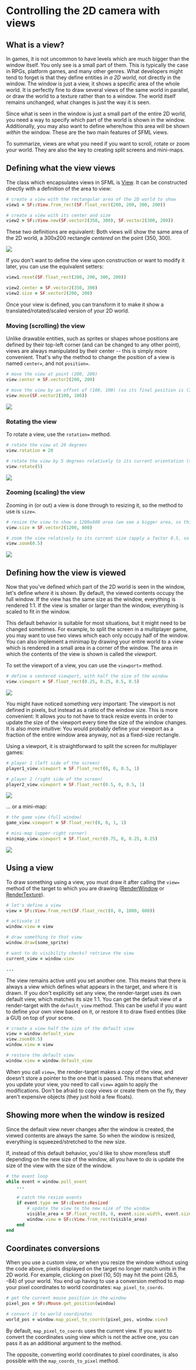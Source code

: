 # Controlling the 2D camera with views

## What is a view?

In games, it is not uncommon to have levels which are much bigger than the window itself. You only see is a small part of them. This is typically the case in RPGs, platform games, and many other genres. What developers might tend to forget is that they define entities *in a 2D world*, not directly in the window. The window is just a view, it shows a specific area of the whole world. It is perfectly fine to draw several views of the same world in parallel, or draw the world to a texture rather than to a window. The world itself remains unchanged, what changes is just the way it is seen.

Since what is seen in the window is just a small part of the entire 2D world, you need a way to specify which part of the world is shown in the window. Additionally, you may also want to define where/how this area will be shown *within* the window. These are the two main features of SFML views.

To summarize, views are what you need if you want to scroll, rotate or zoom your world. They are also the key to creating split screens and mini-maps.

## Defining what the view views

The class which encapsulates views in SFML is [View]({{book.api}}/View.html). It can be constructed directly with a definition of the area to view:

```ruby
# create a view with the rectangular area of the 2D world to show
view1 = SF::View.from_rect(SF.float_rect(200, 200, 300, 200))

# create a view with its center and size
view2 = SF::View.new(SF.vector2(350, 300), SF.vector2(300, 200))
```

These two definitions are equivalent: Both views will show the same area of the 2D world, a 300x200 rectangle *centered* on the point (350, 300).

![](images/graphics-view-initial.png)

If you don't want to define the view upon construction or want to modify it later, you can use the equivalent setters:

```ruby
view1.reset(SF.float_rect(200, 200, 300, 200))

view2.center = SF.vector2(350, 300)
view2.size = SF.vector2(200, 200)
```

Once your view is defined, you can transform it to make it show a translated/rotated/scaled version of your 2D world.

### Moving (scrolling) the view

Unlike drawable entities, such as sprites or shapes whose positions are defined by their top-left corner (and can be changed to any other point), views are always manipulated by their center -- this is simply more convenient. That's why the method to change the position of a view is named `center=`, and not `position=`.

```ruby
# move the view at point (200, 200)
view.center = SF.vector2(200, 200)

# move the view by an offset of (100, 100) (so its final position is (300, 300))
view.move(SF.vector2(100, 100))
```

![](images/graphics-view-translated.png)

### Rotating the view

To rotate a view, use the `rotation=` method.

```ruby
# rotate the view at 20 degrees
view.rotation = 20

# rotate the view by 5 degrees relatively to its current orientation (so its final orientation is 25 degrees)
view.rotate(5)
```

![](images/graphics-view-rotated.png)

### Zooming (scaling) the view

Zooming in (or out) a view is done through to resizing it, so the method to use is `size=`.

```ruby
# resize the view to show a 1200x800 area (we see a bigger area, so this is a zoom out)
view.size = SF.vector2(1200, 800)

# zoom the view relatively to its current size (apply a factor 0.5, so its final size is 600x400)
view.zoom(0.5)
```

![](images/graphics-view-scaled.png)

## Defining how the view is viewed

Now that you've defined which part of the 2D world is seen in the window, let's define *where* it is shown. By default, the viewed contents occupy the full window. If the view has the same size as the window, everything is rendered 1:1. If the view is smaller or larger than the window, everything is scaled to fit in the window.

This default behavior is suitable for most situations, but it might need to be changed sometimes. For example, to split the screen in a multiplayer game, you may want to use two views which each only occupy half of the window. You can also implement a minimap by drawing your entire world to a view which is rendered in a small area in a corner of the window. The area in which the contents of the view is shown is called the *viewport*.

To set the viewport of a view, you can use the `viewport=` method.

```ruby
# define a centered viewport, with half the size of the window
view.viewport = SF.float_rect(0.25, 0.25, 0.5, 0.5)
```

![](images/graphics-view-viewport.png)

You might have noticed something very important: The viewport is not defined in pixels, but instead as a ratio of the window size. This is more convenient: It allows you to not have to track resize events in order to update the size of the viewport every time the size of the window changes. It is also more intuitive: You would probably define your viewport as a fraction of the entire window area anyway, not as a fixed-size rectangle.

Using a viewport, it is straightforward to split the screen for multiplayer games:

```ruby
# player 1 (left side of the screen)
player1_view.viewport = SF.float_rect(0, 0, 0.5, 1)

# player 2 (right side of the screen)
player2_view.viewport = SF.float_rect(0.5, 0, 0.5, 1)
```

![](images/graphics-view-split-screen.png)

... or a mini-map:

```ruby
# the game view (full window)
game_view.viewport = SF.float_rect(0, 0, 1, 1)

# mini-map (upper-right corner)
minimap_view.viewport = SF.float_rect(0.75, 0, 0.25, 0.25)
```

![](images/graphics-view-minimap.png)

## Using a view

To draw something using a view, you must draw it after calling the `view=` method of the target to which you are drawing ([RenderWindow]({{book.api}}/RenderWindow.html) or [RenderTexture]({{book.api}}/RenderTexture.html)).

```ruby
# let's define a view
view = SF::View.from_rect(SF.float_rect(0, 0, 1000, 600))

# activate it
window.view = view

# draw something to that view
window.draw(some_sprite)

# want to do visibility checks? retrieve the view
current_view = window.view

...
```

The view remains active until you set another one. This means that there is always a view which defines what appears in the target, and where it is drawn. If you don't explicitly set any view, the render-target uses its own default view, which matches its size 1:1. You can get the default view of a render-target with the `default_view` method. This can be useful if you want to define your own view based on it, or restore it to draw fixed entities (like a GUI) on top of your scene.

```ruby
# create a view half the size of the default view
view = window.default_view
view.zoom(0.5)
window.view = view

# restore the default view
window.view = window.default_view
```

When you call `view=`, the render-target makes a *copy* of the view, and doesn't store a pointer to the one that is passed. This means that whenever you update your view, you need to call `view=` again to apply the modifications.
Don't be afraid to copy views or create them on the fly, they aren't expensive objects (they just hold a few floats).

## Showing more when the window is resized

Since the default view never changes after the window is created, the viewed contents are always the same. So when the window is resized, everything is squeezed/stretched to the new size.

If, instead of this default behavior, you'd like to show more/less stuff depending on the new size of the window, all you have to do is update the size of the view with the size of the window.

```ruby
# the event loop
while event = window.poll_event
    ...

    # catch the resize events
    if event.type == SF::Event::Resized
        # update the view to the new size of the window
        visible_area = SF.float_rect(0, 0, event.size.width, event.size.height)
        window.view = SF::View.from_rect(visible_area)
    end
end
```

## Coordinates conversions

When you use a custom view, or when you resize the window without using the code above, pixels displayed on the target no longer match units in the 2D world. For example, clicking on pixel (10, 50) may hit the point (26.5, -84) of your world. You end up having to use a conversion method to map your pixel coordinates to world coordinates: `map_pixel_to_coords`.

```ruby
# get the current mouse position in the window
pixel_pos = SF::Mouse.get_position(window)

# convert it to world coordinates
world_pos = window.map_pixel_to_coords(pixel_pos, window.view)
```

By default, `map_pixel_to_coords` uses the current view. If you want to convert the coordinates using view which is not the active one, you can pass it as an additional argument to the method.

The opposite, converting world coordinates to pixel coordinates, is also possible with the `map_coords_to_pixel` method.
